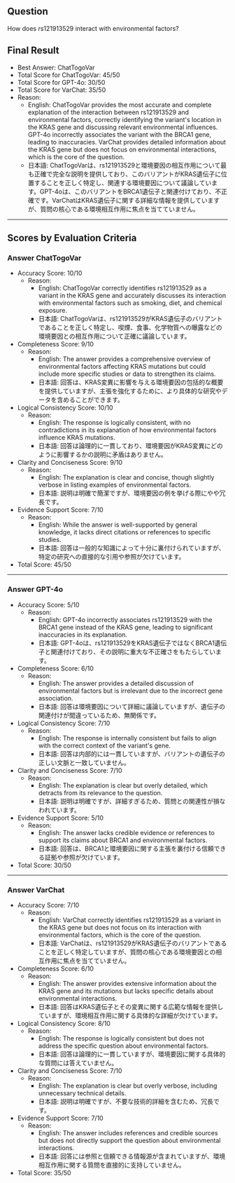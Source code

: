 ## Question

How does rs121913529 interact with environmental factors?

## Final Result

- Best Answer: ChatTogoVar
- Total Score for ChatTogoVar: 45/50
- Total Score for GPT-4o: 30/50
- Total Score for VarChat: 35/50
- Reason:
  - English: ChatTogoVar provides the most accurate and complete explanation of the interaction between rs121913529 and environmental factors, correctly identifying the variant's location in the KRAS gene and discussing relevant environmental influences. GPT-4o incorrectly associates the variant with the BRCA1 gene, leading to inaccuracies. VarChat provides detailed information about the KRAS gene but does not focus on environmental interactions, which is the core of the question.
  - 日本語: ChatTogoVarは、rs121913529と環境要因の相互作用について最も正確で完全な説明を提供しており、このバリアントがKRAS遺伝子に位置することを正しく特定し、関連する環境要因について議論しています。GPT-4oは、このバリアントをBRCA1遺伝子と関連付けており、不正確です。VarChatはKRAS遺伝子に関する詳細な情報を提供していますが、質問の核心である環境相互作用に焦点を当てていません。

---

## Scores by Evaluation Criteria

### Answer ChatTogoVar
- Accuracy Score: 10/10
  - Reason: 
    - English: ChatTogoVar correctly identifies rs121913529 as a variant in the KRAS gene and accurately discusses its interaction with environmental factors such as smoking, diet, and chemical exposure.
    - 日本語: ChatTogoVarは、rs121913529がKRAS遺伝子のバリアントであることを正しく特定し、喫煙、食事、化学物質への曝露などの環境要因との相互作用について正確に議論しています。
- Completeness Score: 9/10
  - Reason: 
    - English: The answer provides a comprehensive overview of environmental factors affecting KRAS mutations but could include more specific studies or data to strengthen its claims.
    - 日本語: 回答は、KRAS変異に影響を与える環境要因の包括的な概要を提供していますが、主張を強化するために、より具体的な研究やデータを含めることができます。
- Logical Consistency Score: 10/10
  - Reason: 
    - English: The response is logically consistent, with no contradictions in its explanation of how environmental factors influence KRAS mutations.
    - 日本語: 回答は論理的に一貫しており、環境要因がKRAS変異にどのように影響するかの説明に矛盾はありません。
- Clarity and Conciseness Score: 9/10
  - Reason: 
    - English: The explanation is clear and concise, though slightly verbose in listing examples of environmental factors.
    - 日本語: 説明は明確で簡潔ですが、環境要因の例を挙げる際にやや冗長です。
- Evidence Support Score: 7/10
  - Reason: 
    - English: While the answer is well-supported by general knowledge, it lacks direct citations or references to specific studies.
    - 日本語: 回答は一般的な知識によって十分に裏付けられていますが、特定の研究への直接的な引用や参照が欠けています。
- Total Score: 45/50

---

### Answer GPT-4o
- Accuracy Score: 5/10
  - Reason: 
    - English: GPT-4o incorrectly associates rs121913529 with the BRCA1 gene instead of the KRAS gene, leading to significant inaccuracies in its explanation.
    - 日本語: GPT-4oは、rs121913529をKRAS遺伝子ではなくBRCA1遺伝子と関連付けており、その説明に重大な不正確さをもたらしています。
- Completeness Score: 6/10
  - Reason: 
    - English: The answer provides a detailed discussion of environmental factors but is irrelevant due to the incorrect gene association.
    - 日本語: 回答は環境要因について詳細に議論していますが、遺伝子の関連付けが間違っているため、無関係です。
- Logical Consistency Score: 7/10
  - Reason: 
    - English: The response is internally consistent but fails to align with the correct context of the variant's gene.
    - 日本語: 回答は内部的には一貫していますが、バリアントの遺伝子の正しい文脈と一致していません。
- Clarity and Conciseness Score: 7/10
  - Reason: 
    - English: The explanation is clear but overly detailed, which detracts from its relevance to the question.
    - 日本語: 説明は明確ですが、詳細すぎるため、質問との関連性が損なわれています。
- Evidence Support Score: 5/10
  - Reason: 
    - English: The answer lacks credible evidence or references to support its claims about BRCA1 and environmental factors.
    - 日本語: 回答は、BRCA1と環境要因に関する主張を裏付ける信頼できる証拠や参照が欠けています。
- Total Score: 30/50

---

### Answer VarChat
- Accuracy Score: 7/10
  - Reason: 
    - English: VarChat correctly identifies rs121913529 as a variant in the KRAS gene but does not focus on its interaction with environmental factors, which is the core of the question.
    - 日本語: VarChatは、rs121913529がKRAS遺伝子のバリアントであることを正しく特定していますが、質問の核心である環境要因との相互作用に焦点を当てていません。
- Completeness Score: 6/10
  - Reason: 
    - English: The answer provides extensive information about the KRAS gene and its mutations but lacks specific details about environmental interactions.
    - 日本語: 回答はKRAS遺伝子とその変異に関する広範な情報を提供していますが、環境相互作用に関する具体的な詳細が欠けています。
- Logical Consistency Score: 8/10
  - Reason: 
    - English: The response is logically consistent but does not address the specific question about environmental factors.
    - 日本語: 回答は論理的に一貫していますが、環境要因に関する具体的な質問には答えていません。
- Clarity and Conciseness Score: 7/10
  - Reason: 
    - English: The explanation is clear but overly verbose, including unnecessary technical details.
    - 日本語: 説明は明確ですが、不要な技術的詳細を含むため、冗長です。
- Evidence Support Score: 7/10
  - Reason: 
    - English: The answer includes references and credible sources but does not directly support the question about environmental interactions.
    - 日本語: 回答には参照と信頼できる情報源が含まれていますが、環境相互作用に関する質問を直接的に支持していません。
- Total Score: 35/50